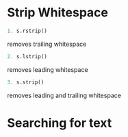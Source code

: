 # Strip Whitespace
```python
1. s.rstrip()
```
removes trailing whitespace

```python
2. s.lstrip()
```
removes leading whitespace

```python
3. s.strip()
```
removes leading and trailing whitespace

# Searching for text
